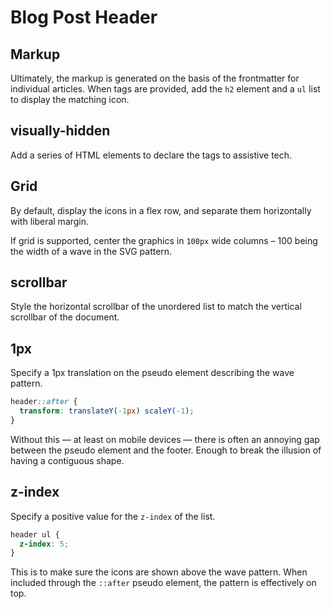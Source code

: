# Blog Post Header

## Markup

Ultimately, the markup is generated on the basis of the frontmatter for individual articles. When tags are provided, add the `h2` element and a `ul` list to display the matching icon.

## visually-hidden

Add a series of HTML elements to declare the tags to assistive tech.

## Grid

By default, display the icons in a flex row, and separate them horizontally with liberal margin.

If grid is supported, center the graphics in `100px` wide columns – 100 being the width of a wave in the SVG pattern.

## scrollbar

Style the horizontal scrollbar of the unordered list to match the vertical scrollbar of the document.

## 1px

Specify a 1px translation on the pseudo element describing the wave pattern.

```css
header::after {
  transform: translateY(-1px) scaleY(-1);
}
```

Without this — at least on mobile devices — there is often an annoying gap between the pseudo element and the footer. Enough to break the illusion of having a contiguous shape.

## z-index

Specify a positive value for the `z-index` of the list.

```css
header ul {
  z-index: 5;
}
```

This is to make sure the icons are shown above the wave pattern. When included through the `::after` pseudo element, the pattern is effectively on top.
